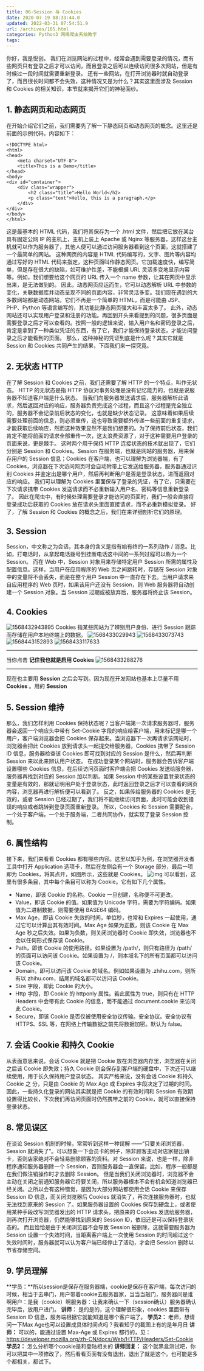```yaml
---
title: 06-Session 与 Cookies
date: 2020-07-19 08:33:44.0
updated: 2022-03-31 07:54:51.9
url: /archives/105.html
categories: Python3 网络爬虫系统教学
tags: 
---
```




你好，我是悦创。 我们在浏览网站的过程中，经常会遇到需要登录的情况，而有些网页只有登录之后才可以访问，而且登录之后可以连续访问很多次网站，但是有时候过一段时间就需要重新登录。 还有一些网站，在打开浏览器时就自动登录了，而且很长时间都不会失效，这种情况又是为什么？其实这里面涉及 Session 和 Cookies 的相关知识，本节就来揭开它们的神秘面纱。

## 1\. 静态网页和动态网页

在开始介绍它们之前，我们需要先了解一下静态网页和动态网页的概念。这里还是前面的示例代码，内容如下：

```markup
<!DOCTYPE html>
<html>
<head>
    <meta charset="UTF-8">
    <title>This is a Demo</title>
</head>
<body>
<div id="container">
    <div class="wrapper">
        <h2 class="title">Hello World</h2>
        <p class="text">Hello, this is a paragraph.</p>
    </div>
</div>
</body>
</html>
```

这是最基本的 HTML 代码，我们将其保存为一个 .html 文件，然后把它放在某台具有固定公网 IP 的主机上，主机上装上 Apache 或 Nginx 等服务器，这样这台主机就可以作为服务器了，其他人便可以通过访问服务器看到这个页面，这就搭建了一个最简单的网站。 这种网页的内容是 HTML 代码编写的，文字、图片等内容均通过写好的 HTML 代码来指定，这种页面叫作静态网页。它加载速度快，编写简单，但是存在很大的缺陷，如可维护性差，不能根据 URL 灵活多变地显示内容等。例如，我们想要给这个网页的 URL 传入一个 name 参数，让其在网页中显示出来，是无法做到的。 因此，动态网页应运而生，它可以动态解析 URL 中参数的变化，关联数据库并动态呈现不同的页面内容，非常灵活多变。我们现在遇到的大多数网站都是动态网站，它们不再是一个简单的 HTML，而是可能由 JSP、PHP、Python 等语言编写的，其功能比静态网页强大和丰富太多了。 此外，动态网站还可以实现用户登录和注册的功能。再回到开头来看提到的问题，很多页面是需要登录之后才可以查看的。按照一般的逻辑来说，输入用户名和密码登录之后，肯定是拿到了一种类似凭证的东西，有了它，我们才能保持登录状态，才能访问登录之后才能看到的页面。 那么，这种神秘的凭证到底是什么呢？其实它就是 Session 和 Cookies 共同产生的结果，下面我们来一探究竟。

## 2\. 无状态 HTTP

在了解 Session 和 Cookies 之前，我们还需要了解 HTTP 的一个特点，叫作无状态。 HTTP 的无状态是指 HTTP 协议对事务处理是没有记忆能力的，也就是说服务器不知道客户端是什么状态。 当我们向服务器发送请求后，服务器解析此请求，然后返回对应的响应，服务器负责完成这个过程，而且这个过程是完全独立的，服务器不会记录前后状态的变化，也就是缺少状态记录。 这意味着如果后续需要处理前面的信息，则必须重传，这也导致需要额外传递一些前面的重复请求，才能获取后续响应，然而这种效果显然不是我们想要的。为了保持前后状态，我们肯定不能将前面的请求全部重传一次，这太浪费资源了，对于这种需要用户登录的页面来说，更是棘手。 这时两个用于保持 HTTP 连接状态的技术就出现了，它们分别是 Session 和 Cookies。Session 在服务端，也就是网站的服务器，用来保存用户的 Session 信息；Cookies 在客户端，也可以理解为浏览器端，有了 Cookies，浏览器在下次访问网页时会自动附带上它发送给服务器，服务器通过识别 Cookies 并鉴定出是哪个用户，然后再判断用户是否是登录状态，进而返回对应的响应。 我们可以理解为 Cookies 里面保存了登录的凭证，有了它，只需要在下次请求携带 Cookies 发送请求而不必重新输入用户名、密码等信息重新登录了。 因此在爬虫中，有时候处理需要登录才能访问的页面时，我们一般会直接将登录成功后获取的 Cookies 放在请求头里面直接请求，而不必重新模拟登录。 好了，了解 Session 和 Cookies 的概念之后，我们在来详细剖析它们的原理。

## 3\. Session

Session，中文称之为会话，其本身的含义是指有始有终的一系列动作 / 消息。比如，打电话时，从拿起电话拨号到挂断电话这中间的一系列过程可以称为一个 Session。 而在 Web 中，Session 对象用来存储特定用户 Session 所需的属性及配置信息。这样，当用户在应用程序的 Web 页之间跳转时，存储在 Session 对象中的变量将不会丢失，而是在整个用户 Session 中一直存在下去。当用户请求来自应用程序的 Web 页时，如果该用户还没有 Session，则 Web 服务器将自动创建一个 Session 对象。当 Session 过期或被放弃后，服务器将终止该 Session。

## 4\. Cookies

![1568432943895](https://images-aiyc-1301641396.cos.ap-guangzhou.myqcloud.com/20200719083214.png) Cookies 指某些网站为了辨别用户身份、进行 Session 跟踪而存储在用户本地终端上的数据。 ![1568433029943](https://images-aiyc-1301641396.cos.ap-guangzhou.myqcloud.com/20200719083218.png) ![1568433073743](https://images-aiyc-1301641396.cos.ap-guangzhou.myqcloud.com/20200719083226.png) ![1568443152893](https://images-aiyc-1301641396.cos.ap-guangzhou.myqcloud.com/20200719083240.png) ![1568433117633](https://images-aiyc-1301641396.cos.ap-guangzhou.myqcloud.com/20200719083254.png)

* * *

当你点击 **记住我也就是启用 Cookies** ![1568433288276](https://images-aiyc-1301641396.cos.ap-guangzhou.myqcloud.com/20200719083300.png)

* * *

现在也主要用 **Session** 之后会写到。因为现在开发网站也基本上尽量不用 **Cookies** 。用的 **Session**

## 5\. Session 维持

那么，我们怎样利用 Cookies 保持状态呢？当客户端第一次请求服务器时，服务器会返回一个响应头中带有 Set-Cookie 字段的响应给客户端，用来标记是哪一个用户，客户端浏览器会把 Cookies 保存起来。当浏览器下一次再请求该网站时，浏览器会把此 Cookies 放到请求头一起提交给服务器，Cookies 携带了 Session ID 信息，服务器检查该 Cookies 即可找到对应的 Session 是什么，然后再判断 Session 来以此来辨认用户状态。 在成功登录某个网站时，服务器会告诉客户端设置哪些 Cookies 信息，在后续访问页面时客户端会把 Cookies 发送给服务器，服务器再找到对应的 Session 加以判断。如果 Session 中的某些设置登录状态的变量是有效的，那就证明用户处于登录状态，此时返回登录之后才可以查看的网页内容，浏览器再进行解析便可以看到了。 反之，如果传给服务器的 Cookies 是无效的，或者 Session 已经过期了，我们将不能继续访问页面，此时可能会收到错误的响应或者跳转到登录页面重新登录。 所以，Cookies 和 Session 需要配合，一个处于客户端，一个处于服务端，二者共同协作，就实现了登录 Session 控制。

## 6\. 属性结构

接下来，我们来看看 Cookies 都有哪些内容。这里以知乎为例，在浏览器开发者工具中打开 Application 选项卡，然后在左侧会有一个 Storage 部分，最后一项即为 Cookies，将其点开，如图所示，这些就是 Cookies。 ![img](https://images-aiyc-1301641396.cos.ap-guangzhou.myqcloud.com/20200719083306.jpg) 可以看到，这里有很多条目，其中每个条目可以称为 Cookie。它有如下几个属性。

*   Name，即该 Cookie 的名称。Cookie 一旦创建，名称便不可更改。
*   Value，即该 Cookie 的值。如果值为 Unicode 字符，需要为字符编码。如果值为二进制数据，则需要使用 BASE64 编码。
*   Max Age，即该 Cookie 失效的时间，单位秒，也常和 Expires 一起使用，通过它可以计算出其有效时间。Max Age 如果为正数，则该 Cookie 在 Max Age 秒之后失效。如果为负数，则关闭浏览器时 Cookie 即失效，浏览器也不会以任何形式保存该 Cookie。
*   Path，即该 Cookie 的使用路径。如果设置为 /path/，则只有路径为 /path/ 的页面可以访问该 Cookie。如果设置为 /，则本域名下的所有页面都可以访问该 Cookie。
*   Domain，即可以访问该 Cookie 的域名。例如如果设置为 .zhihu.com，则所有以 zhihu.com，结尾的域名都可以访问该 Cookie。
*   Size 字段，即此 Cookie 的大小。
*   Http 字段，即 Cookie 的 httponly 属性。若此属性为 true，则只有在 HTTP Headers 中会带有此 Cookie 的信息，而不能通过 document.cookie 来访问此 Cookie。
*   Secure，即该 Cookie 是否仅被使用安全协议传输。安全协议。安全协议有 HTTPS、SSL 等，在网络上传输数据之前先将数据加密。默认为 false。

## 7\. 会话 Cookie 和持久 Cookie

从表面意思来说，会话 Cookie 就是把 Cookie 放在浏览器内存里，浏览器在关闭之后该 Cookie 即失效；持久 Cookie 则会保存到客户端的硬盘中，下次还可以继续使用，用于长久保持用户登录状态。 其实严格来说，没有会话 Cookie 和持久 Cookie 之 分，只是由 Cookie 的 Max Age 或 Expires 字段决定了过期的时间。 因此，一些持久化登录的网站其实就是把 Cookie 的有效时间和 Session 有效期设置得比较长，下次我们再访问页面时仍然携带之前的 Cookie，就可以直接保持登录状态。

## 8\. 常见误区

在谈论 Session 机制的时候，常常听到这样一种误解 ——“只要关闭浏览器，Session 就消失了”。可以想象一下会员卡的例子，除非顾客主动对店家提出销卡，否则店家绝对不会轻易删除顾客的资料。对 Session 来说，也是一样，除非程序通知服务器删除一个 Session，否则服务器会一直保留。比如，程序一般都是在我们做注销操作时才去删除 Session。 但是当我们关闭浏览器时，浏览器不会主动在关闭之前通知服务器它将要关闭，所以服务器根本不会有机会知道浏览器已经关闭。之所以会有这种错觉，是因为大部分网站都使用会话 Cookie 来保存 Session ID 信息，而关闭浏览器后 Cookies 就消失了，再次连接服务器时，也就无法找到原来的 Session 了。如果服务器设置的 Cookies 保存到硬盘上，或者使用某种手段改写浏览器发出的 HTTP 请求头，把原来的 Cookies 发送给服务器，则再次打开浏览器，仍然能够找到原来的 Session ID，依旧还是可以保持登录状态的。 而且恰恰是由于关闭浏览器不会导致 Session 被删除，这就需要服务器为 Session 设置一个失效时间，当距离客户端上一次使用 Session 的时间超过这个失效时间时，服务器就可以认为客户端已经停止了活动，才会把 Session 删除以节省存储空间。

## 9\. 学员理解

**学员：**所以session是保存在服务器端，cookie是保存在客户端，每次访问的时候，相当于去串门，用户带着cookie去服务器家，当当当敲门，服务器问是谁啊用户：是我（cookie）啊服务器：让我来确认一下（session确认）服务器确认完毕后，放用户进门。 **讲师：** 是的是的，这个理解很形象，cookies 里面带有 Session ID 信息，服务端根据它就能知道是哪个客户端了。 **学员2：** 老师，想请问一下Max Age也可以设置成具体时间点吗？我看知乎的截图上有的是年月日 **讲师：** 可以的，能通过设置 Max-Age 或 Expires 都行的，见：https://developer.mozilla.org/zh-CN/docs/Web/HTTP/Headers/Set-Cookie **学员2：** 怎么分析哪个cookie是和登陆相关的 **讲师回复：** 这个就黑盒测试吧，你可以把其中一项修改了，然后看看页面有没有退出，退出了就是这个。也可能是多个都相关，都试下。